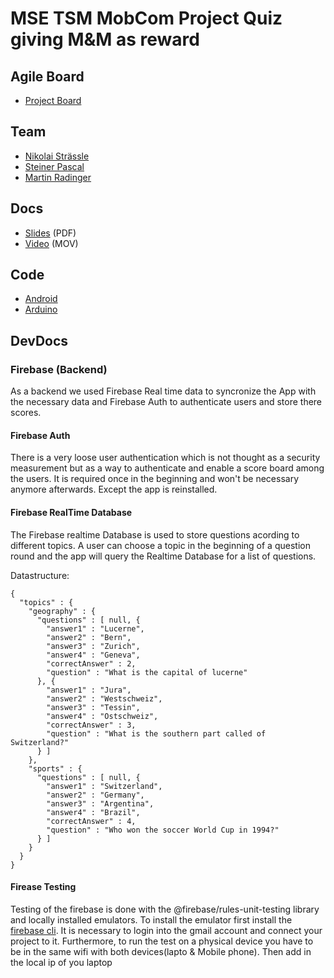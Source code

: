# MSE TSM MobCom Project Quiz giving M&M as reward

## Agile Board
* [Project Board](https://github.com/mse-tsm-mobcom-class/mse-tsm-mobcom-project-quiz-m-m-dispenser/projects)

## Team
* [Nikolai Strässle](https://github.com/nikolaistraessle)
* [Steiner Pascal](https://github.com/SteinerPascal)
* [Martin Radinger](https://github.com/seros76)

## Docs
* [Slides](Docs/Slides.pdf) (PDF)
* [Video](Docs/MnMDispenserDemo.mov) (MOV)

## Code
* [Android](Android)
* [Arduino](Arduino)

## DevDocs

### Firebase (Backend)

As a backend we used Firebase Real time data to syncronize the App with the necessary data and Firebase Auth to authenticate users and store there scores.

#### Firebase Auth

There is a very loose user authentication which is not thought as a security measurement but as a way to authenticate and enable a score board among the users. It is required once in the beginning and won't be necessary anymore afterwards. Except the app is reinstalled. 

#### Firebase RealTime Database

The Firebase realtime Database is used to store questions acording to different topics. A user can choose a topic in the beginning of a question round and the app will query the Realtime Database for a list of questions.

Datastructure:
```
{
  "topics" : {
    "geography" : {
      "questions" : [ null, {
        "answer1" : "Lucerne",
        "answer2" : "Bern",
        "answer3" : "Zurich",
        "answer4" : "Geneva",
        "correctAnswer" : 2,
        "question" : "What is the capital of lucerne"
      }, {
        "answer1" : "Jura",
        "answer2" : "Westschweiz",
        "answer3" : "Tessin",
        "answer4" : "Ostschweiz",
        "correctAnswer" : 3,
        "question" : "What is the southern part called of Switzerland?"
      } ]
    },
    "sports" : {
      "questions" : [ null, {
        "answer1" : "Switzerland",
        "answer2" : "Germany",
        "answer3" : "Argentina",
        "answer4" : "Brazil",
        "correctAnswer" : 4,
        "question" : "Who won the soccer World Cup in 1994?"
      } ]
    }
  }
}

```

#### Firease Testing 
Testing of the firebase is done with the @firebase/rules-unit-testing library and locally installed emulators. To install the emulator first install the [firebase cli](https://firebase.google.com/docs/cli#install_the_firebase_cli). It is necessary to login into the gmail account and connect your project to it. Furthermore, to run the test on a physical device you have to be in the same wifi with both devices(lapto & Mobile phone). Then add in the local ip of you laptop

